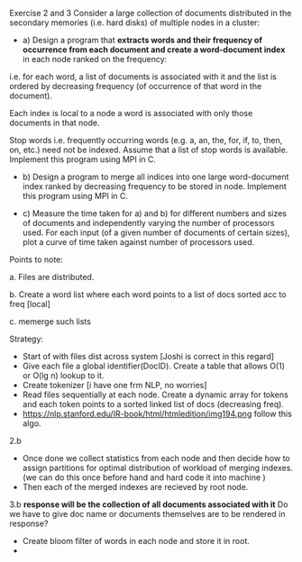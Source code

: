Exercise 2 and 3 
Consider a large collection of documents distributed in the secondary
memories (i.e. hard disks) of multiple nodes in a cluster:
- a) Design a program that **extracts words and their frequency of occurrence from each document and create a word-document index** 
in each node ranked on the frequency: 

i.e. for each word, a list of documents is associated with it and the list is ordered by decreasing frequency (of occurrence of that word in the document). 


Each index is local to a node a word is associated with only those documents in that node. 

Stop words i.e. frequently occurring words (e.g. a, an, the, for, if, to, then, on, etc.) need
not be indexed. Assume that a list of stop words is available. Implement this program using MPI in C.


- b) Design a program to merge all indices into one large word-document index ranked by decreasing frequency to be stored in node. Implement this
program using MPI in C.

- c) Measure the time taken for a) and b) for different numbers and sizes of documents and independently varying the number of processors used. For
each input (of a given number of documents of certain sizes), plot a curve of time taken against number of processors used.

Points to note:

a. Files are distributed.

b. Create a word list where each word points to a list of docs sorted acc to freq [local]

c. memerge such lists


Strategy:

- Start of with files dist across system [Joshi is correct in this regard]
- Give each file a global identifier(DocID). Create a table that allows O(1) or O(lg n) lookup to it.
- Create tokenizer [i have one frm NLP, no worries]
- Read files sequentially at each node. Create a dynamic array for tokens and each token points to a sorted linked list of docs (decreasing freq).
- https://nlp.stanford.edu/IR-book/html/htmledition/img194.png follow this algo.

2.b
- Once done we collect statistics from each node and then decide how to assign partitions for optimal distribution of workload of merging indexes.
(we can do this once before hand and hard code it into machine )
- Then each of the merged indexes are recieved by root node.

3.b  **response will be the collection of all documents associated with it** 
Do we have to give doc name or documents themselves are to be rendered in response?


- Create bloom filter of words in each node and store it in root.
- 













